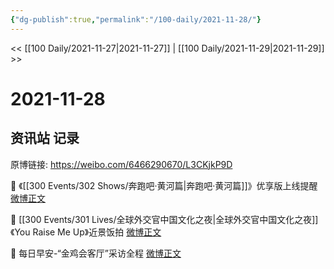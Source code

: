 ```yaml
---
{"dg-publish":true,"permalink":"/100-daily/2021-11-28/"}
---
```



<< [[100 Daily/2021-11-27\|2021-11-27]] | [[100 Daily/2021-11-29\|2021-11-29]] >>

# 2021-11-28

## 资讯站 记录

原博链接: https://weibo.com/6466290670/L3CKjkP9D

💫 《[[300 Events/302 Shows/奔跑吧·黄河篇\|奔跑吧·黄河篇]]》优享版上线提醒 [微博正文](https://weibo.com/detail/4708485013701426)

💫 [[300 Events/301 Lives/全球外交官中国文化之夜\|全球外交官中国文化之夜]]《You Raise Me Up》近景饭拍 [微博正文](https://weibo.com/detail/4708500196822168)

💫 每日早安-“金鸡会客厅”采访全程 [微博正文](https://weibo.com/detail/4708427455005771)
